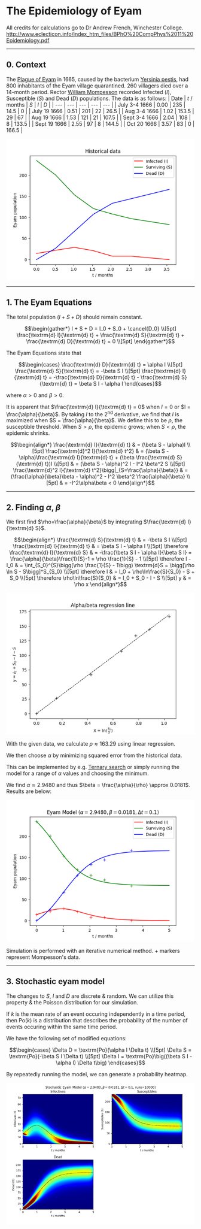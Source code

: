 # The Epidemiology of Eyam

All credits for calculations go to Dr Andrew French, Winchester College.
http://www.eclecticon.info/index_htm_files/BPhO%20CompPhys%2011%20Epidemiology.pdf

---
## 0. Context
The [Plague of Eyam](https://en.wikipedia.org/wiki/Eyam#1665_plague_outbreak) in 1665, caused by the bacterium [Yersinia pestis](https://en.wikipedia.org/wiki/Yersinia_pestis), had 800 inhabitants of the Eyam village quarantined. 260 villagers died over a 14-month period. Rector [William Mompesson](https://en.wikipedia.org/wiki/William_Mompesson) recorded Infected ($I$), Susceptible ($S$) and Dead ($D$) populations. The data is as follows:
| Date | $t$ / months | $S$ | $I$ | $D$ |
| --- | --- | --- | --- | --- |
| July 3-4 1666 | 0.00 | 235 | 14.5 | 0 |
| July 19 1666 | 0.51 | 201 | 22 | 26.5 |
| Aug 3-4 1666 | 1.02 | 153.5 | 29 | 67 |
| Aug 19 1666 | 1.53 | 121 | 21 | 107.5 |
| Sept 3-4 1666 | 2.04 | 108 | 8 |  133.5 |
| Sept 19 1666 | 2.55 | 97 | 8 | 144.5 |
| Oct 20 1666 | 3.57 | 83 | 0 | 166.5 |

![Historical data](./images/historical.png "Historical data")

---
## 1. The Eyam Equations
The total population ($I+S+D$) should remain constant.
```math
\begin{gather*}
I + S + D = I_0 + S_0 + \cancel{D_0} \\[5pt]
\frac{\textrm{d} I}{\textrm{d} t} + \frac{\textrm{d} S}{\textrm{d} t} + \frac{\textrm{d} D}{\textrm{d} t} = 0 \\[5pt]
\end{gather*}
```

The Eyam Equations state that
```math
\begin{cases}
\frac{\textrm{d} D}{\textrm{d} t} = \alpha I \\[5pt]
\frac{\textrm{d} S}{\textrm{d} t} = -\beta S I \\[5pt]
\frac{\textrm{d} I}{\textrm{d} t} = -\frac{\textrm{d} D}{\textrm{d} t} - \frac{\textrm{d} S}{\textrm{d} t} = \beta S I - \alpha I
\end{cases}
```
where $\alpha > 0$ and $\beta > 0$.

It is apparent that $\frac{\textrm{d} I}{\textrm{d} t} = 0$ when $I = 0$ or $I = \frac{\alpha}{\beta}$. By taking $I$ to the 2<sup>nd</sup> derivative, we find that $I$ is maximized when $S = \frac{\alpha}{\beta}$. We define this to be $\rho$, the susceptible threshold. When $S > \rho$, the epidemic grows; when $S < \rho$, the epidemic shrinks.
```math
\begin{align*}
	\frac{\textrm{d} I}{\textrm{d} t} & = (\beta S - \alpha)I \\[5pt]
	\frac{\textrm{d}^2 I}{\textrm{d} t^2} & = (\beta S - \alpha)\frac{\textrm{d} I}{\textrm{d} t} + (\beta \frac{\textrm{d} S}{\textrm{d} t})I \\[5pt]
		& = (\beta S - \alpha)^2 I - I^2 \beta^2 S \\[5pt]
	\frac{\textrm{d}^2 I}{\textrm{d} t^2}\bigg|_{S=\frac{\alpha}{\beta}} & = (\frac{\alpha}{\beta}\beta - \alpha)^2 - I^2 \beta^2 \frac{\alpha}{\beta} \\[5pt]
		& = -I^2\alpha\beta < 0
\end{align*}
```

---
## 2. Finding $\alpha$, $\beta$
We first find $\rho=\frac{\alpha}{\beta}$ by integrating $\frac{\textrm{d} I}{\textrm{d} S}$.
```math
\begin{align*}
	\frac{\textrm{d} S}{\textrm{d} t} & = -\beta S I \\[5pt]
	\frac{\textrm{d} I}{\textrm{d} t} & = \beta S I - \alpha I \\[5pt]
	\therefore \frac{\textrm{d} I}{\textrm{d} S} & = -\frac{\beta S I - \alpha I}{\beta S I} = \frac{\alpha}{\beta}\frac{1}{S}-1 = \rho \frac{1}{S} - 1 \\[5pt]
	\therefore I - I_0 & = \int_{S_0}^{S}\bigg(\rho \frac{1}{S} - 1\bigg) \textrm{d}S = \bigg[\rho \ln S - S\bigg]^S_{S_0} \\[5pt]
	\therefore I & = I_0 + \rho\ln\frac{S}{S_0} - S + S_0 \\[5pt]
	\therefore \rho\ln\frac{S}{S_0} & = I_0 + S_0 - I - S \\[5pt]
	y & = \rho x
\end{align*}
```

![Alpha/beta regression line graph](./images/ab_regression_line.png "Alpha/beta regression line graph")

With the given data, we calculate $\rho \approx 163.29$ using linear regression.

We then choose $\alpha$ by minimizing squared error from the historical data.

This can be implemented by e.g. [Ternary search](https://en.wikipedia.org/wiki/Ternary_search) or simply running the model for a range of $\alpha$ values and choosing the minimum.

We find $\alpha \approx 2.9480$ and thus $\beta = \frac{\alpha}{\rho} \approx 0.0181$. Results are below:

![Eyam model graph](./images/simple_eyam.png "Eyam model graph")

Simulation is performed with an iterative numerical method. \+ markers represent Mompesson's data.

---
## 3. Stochastic eyam model
The changes to $S$, $I$ and $D$ are discrete & random. We can utilize this property & the Poisson distribution for our simulation.

If $k$ is the mean rate of an event occuring independently in a time period, then $\textrm{Po}(k)$ is a distribution that describes the probability of the number of events occuring within the same time period.

We have the following set of modified equations:

```math
\begin{cases}
\Delta D = \textrm{Po}(\alpha I \Delta t) \\[5pt]
\Delta S = \textrm{Po}(-\beta S I \Delta t) \\[5pt]
\Delta I = \textrm{Po}\big((\beta S I - \alpha I) \Delta t\big)
\end{cases}
```

By repeatedly running the model, we can generate a probability heatmap.

![Stochastic eyam model graph](./images/stochastic_eyam.png "Stochastic eyam model graph")